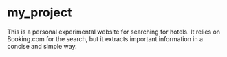 # my_project
This is a personal experimental website for searching for hotels. It relies on Booking.com for the search, but it extracts important information in a concise and simple way.
